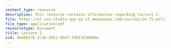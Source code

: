 ```yaml
---
content_type: resource
description: This resource contains information regarding lecture 2.
file: https://ol-ocw-studio-app-qa.s3.amazonaws.com/courses/14-75-political-economy-and-economic-development-fall-2012/9b60827b2c3b9451db47fd92163060ba_MIT14_75F12_Lec2.pdf
file_type: application/pdf
resourcetype: Document
title: Lecture 2
uid: 9b60827b-2c3b-9451-db47-fd92163060ba
---
```


